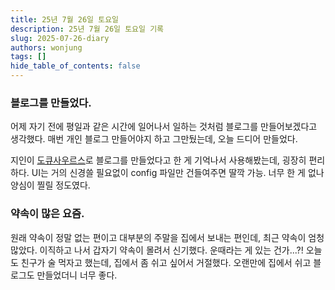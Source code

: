 ```yaml
---
title: 25년 7월 26일 토요일
description: 25년 7월 26일 토요일 기록
slug: 2025-07-26-diary
authors: wonjung
tags: []
hide_table_of_contents: false
---
```


### 블로그를 만들었다.

어제 자기 전에 평일과 같은 시간에 일어나서 일하는 것처럼 블로그를 만들어보겠다고 생각했다.
매번 개인 블로그 만들어야지 하고 그만뒀는데, 오늘 드디어 만들었다.

지인이 [도큐사우르스](https://docusaurus.io/ko/)로 블로그를 만들었다고 한 게 기억나서 사용해봤는데, 굉장히 편리하다.
UI는 거의 신경쓸 필요없이 config 파일만 건들여주면 딸깍 가능.
너무 한 게 없나 양심이 찔릴 정도였다.

### 약속이 많은 요즘.

원래 약속이 정말 없는 편이고 대부분의 주말을 집에서 보내는 편인데, 최근 약속이 엄청 많았다.
이직하고 나서 갑자기 약속이 몰려서 신기했다.
운때라는 게 있는 건가...?!
오늘도 친구가 술 먹자고 했는데, 집에서 좀 쉬고 싶어서 거절했다.
오랜만에 집에서 쉬고 블로그도 만들었더니 너무 좋다.

